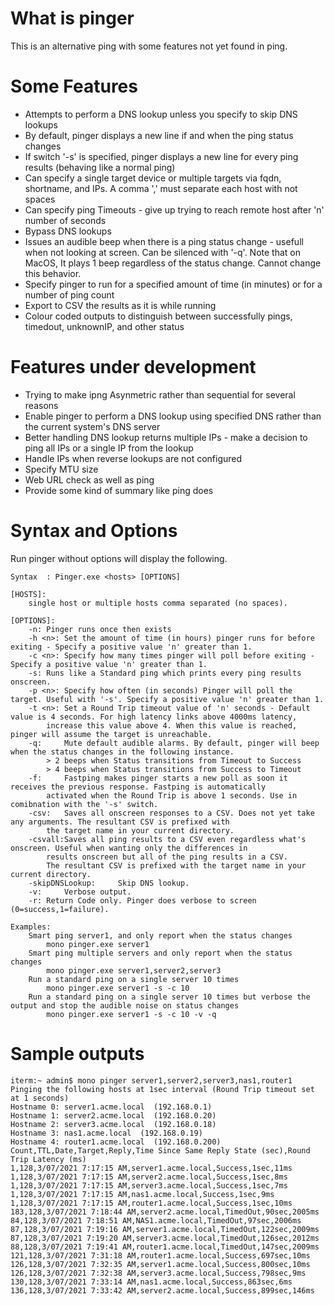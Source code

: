 ﻿# What is pinger

This is an alternative ping with some features not yet found in ping.

# Some Features
- Attempts to perform a DNS lookup unless you specify to skip DNS lookups
- By default, pinger displays a new line if and when the ping status changes
- If switch '-s' is specified, pinger displays a new line for every ping results (behaving like a normal ping)
- Can specify a single target device or multiple targets via fqdn, shortname, and IPs. A comma ',' must separate each host with not spaces
- Can specify ping Timeouts - give up trying to reach remote host after 'n' number of seconds
- Bypass DNS lookups
- Issues an audible beep when there is a ping status change - usefull when not looking at screen. Can be silenced with '-q'. Note that on MacOS, It plays 1 beep regardless of the status change. Cannot change this behavior.
- Specify pinger to run for a specified amount of time (in minutes) or for a number of ping count
- Export to CSV the results as it is while running
- Colour coded outputs to distinguish between successfully pings, timedout, unknownIP, and other status


# Features under development
- Trying to make ipng Asynmetric rather than sequential for several reasons
- Enable pinger to perform a DNS lookup using specified DNS rather than the current system's DNS server
- Better handling DNS lookup returns multiple IPs - make a decision to ping all IPs or a single IP from the lookup
- Handle IPs when reverse lookups are not configured
- Specify MTU size
- Web URL check as well as ping
- Provide some kind of summary like ping does


# Syntax and Options

Run pinger without options will display the following.
```
Syntax  : Pinger.exe <hosts> [OPTIONS]

[HOSTS]:
	single host or multiple hosts comma separated (no spaces).

[OPTIONS]:
	-n:	Pinger runs once then exists
	-h <n>: Set the amount of time (in hours) pinger runs for before exiting - Specify a positive value 'n' greater than 1.
	-c <n>: Specify how many times pinger will poll before exiting - Specify a positive value 'n' greater than 1.
	-s:	Runs like a Standard ping which prints every ping results onscreen.
	-p <n>:	Specify how often (in seconds) Pinger will poll the target. Useful with '-s'. Specify a positive value 'n' greater than 1.
	-t <n>:	Set a Round Trip timeout value of 'n' seconds - Default value is 4 seconds. For high latency links above 4000ms latency,
		increase this value above 4. When this value is reached, pinger will assume the target is unreachable.
	-q: 	Mute default audible alarms. By default, pinger will beep when the status changes in the following instance.
		> 2 beeps when Status transitions from Timeout to Success
		> 4 beeps when Status transitions from Success to Timeout
	-f: 	Fastping makes pinger starts a new poll as soon it receives the previous response. Fastping is automatically
		activated when the Round Trip is above 1 seconds. Use in comibnation with the '-s' switch.
	-csv: 	Saves all onscreen responses to a CSV. Does not yet take any arguments. The resultant CSV is prefixed with
		the target name in your current directory.
	-csvall:Saves all ping results to a CSV even regardless what's onscreen. Useful when wanting only the differences in
		results onscreen but all of the ping results in a CSV.
		The resultant CSV is prefixed with the target name in your current directory.
	-skipDNSLookup: 	Skip DNS lookup.
	-v: 	Verbose output.
	-r:	Return Code only. Pinger does verbose to screen (0=success,1=failure).

Examples:
	Smart ping server1, and only report when the status changes
		mono pinger.exe server1
	Smart ping multiple servers and only report when the status changes
		mono pinger.exe server1,server2,server3
	Run a standard ping on a single server 10 times
		mono pinger.exe server1 -s -c 10
	Run a standard ping on a single server 10 times but verbose the output and stop the audible noise on status changes
		mono pinger.exe server1 -s -c 10 -v -q
```
# Sample outputs
```
iterm:~ admin$ mono pinger server1,server2,server3,nas1,router1
Pinging the following hosts at 1sec interval (Round Trip timeout set at 1 seconds)
Hostname 0: server1.acme.local  (192.168.0.1)
Hostname 1: server2.acme.local  (192.168.0.20)
Hostname 2: server3.acme.local  (192.168.0.18)
Hostname 3: nas1.acme.local  (192.168.0.19)
Hostname 4: router1.acme.local  (192.168.0.200)
Count,TTL,Date,Target,Reply,Time Since Same Reply State (sec),Round Trip Latency (ms)
1,128,3/07/2021 7:17:15 AM,server1.acme.local,Success,1sec,11ms
1,128,3/07/2021 7:17:15 AM,server2.acme.local,Success,1sec,8ms
1,128,3/07/2021 7:17:15 AM,server3.acme.local,Success,1sec,7ms
1,128,3/07/2021 7:17:15 AM,nas1.acme.local,Success,1sec,9ms
1,128,3/07/2021 7:17:15 AM,router1.acme.local,Success,1sec,10ms
183,128,3/07/2021 7:18:44 AM,server2.acme.local,TimedOut,90sec,2005ms
84,128,3/07/2021 7:18:51 AM,NAS1.acme.local,TimedOut,97sec,2006ms
87,128,3/07/2021 7:19:16 AM,server1.acme.local,TimedOut,122sec,2009ms
87,128,3/07/2021 7:19:20 AM,server3.acme.local,TimedOut,126sec,2012ms
88,128,3/07/2021 7:19:41 AM,router1.acme.local,TimedOut,147sec,2009ms
121,128,3/07/2021 7:31:18 AM,router1.acme.local,Success,697sec,10ms
126,128,3/07/2021 7:32:35 AM,server1.acme.local,Success,800sec,10ms
126,128,3/07/2021 7:32:38 AM,server3.acme.local,Success,798sec,9ms
130,128,3/07/2021 7:33:14 AM,nas1.acme.local,Success,863sec,6ms
136,128,3/07/2021 7:33:42 AM,server2.acme.local,Success,899sec,146ms
```
